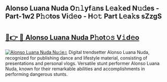 ## Alonso Luana Nuda O𝚗𝚕yf𝚊ns L𝚎a𝚔ed N𝚞𝚍es - Part-1w2 P𝚑𝚘tos Vi𝚍𝚎o - H𝚘𝚝 Part L𝚎a𝚔s sZzgS

# <h2><a href="http://kfac013.oniu.top/?m=Alonso+Luana+Nuda">🔗👉 🔴 Alonso Luana Nuda P𝚑ot𝚘𝚜 V𝚒d𝚎o</a></h2>

[![Alonso Luana Nuda Nu𝚍e𝚜](https://i.imgur.com/0qMVB7G.gif)](http://kfac013.oniu.top/?m=Alonso+Luana+Nuda)
Digital trendsetter Alonso Luana Nuda, recognized for publishing dance and lifestyle material, consisting of presentations and personal vlogs. Versatile stunt performer Alonso Luana Nuda, known for their remarkable abilities and accomplishments in performing dangerous stunts.  
